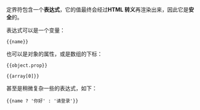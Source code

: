 定界符包含一个**表达式**，它的值最终会经过**HTML 转义**再渲染出来，因此它是**安全**的。

表达式可以是一个变量：

```
{{name}}
```

也可以是对象的属性，或是数组的下标：

```
{{object.prop}}
```

```
{{array[0]}}
```

甚至是稍微复杂一些的表达式，如下：

```
{{name ? '你好' : '请登录'}}
```
